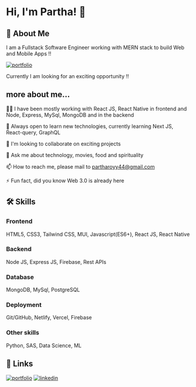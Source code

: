 # Hi, I'm Partha! 👋


## 🚀 About Me
I am a Fullstack Software Engineer working with MERN stack to build Web and Mobile Apps !!

[![portfolio](https://img.shields.io/badge/my_portfolio-000?style=for-the-badge&logo=ko-fi&logoColor=white)](https://partharoyy.netlify.app/)

Currently I am looking for an exciting opportunity !!

## more about me...
👨‍💻 I have been mostly working with React JS, React Native in frontend and Node, Express, MySql, MongoDB and in the backend

🧠 Always open to learn new technologies, currently learning Next JS, React-query, GraphQL

🕺 I'm looking to collaborate on exciting projects

💬 Ask me about technology, movies, food and spirituality

📫 How to reach me, please mail to partharoyy44@gmail.com

⚡️ Fun fact, did you know Web 3.0 is already here


## 🛠 Skills

### Frontend

HTML5, CSS3, Tailwind CSS, MUI, Javascript(ES6+), React JS, React Native

### Backend

Node JS, Express JS, Firebase, Rest APIs

### Database

MongoDB, MySql, PostgreSQL

### Deployment

Git/GitHub, Netlify, Vercel, Firebase

### Other skills

Python, SAS, Data Science, ML


## 🔗 Links
[![portfolio](https://img.shields.io/badge/my_portfolio-000?style=for-the-badge&logo=ko-fi&logoColor=white)](https://partharoyy.netlify.app/)
[![linkedin](https://img.shields.io/badge/linkedin-0A66C2?style=for-the-badge&logo=linkedin&logoColor=white)](https://www.linkedin.com/in/partha-roy-58939564/)



